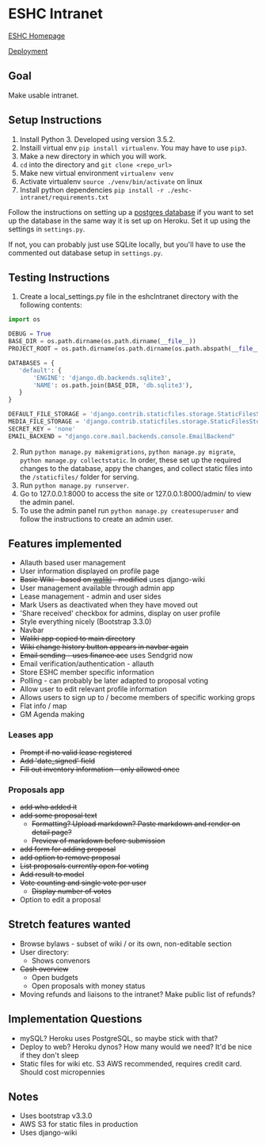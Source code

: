 # ESHC Intranet

[ESHC Homepage](http://eshc.coop/)

[Deployment](https://intranet.eshc.coop/)

## Goal
Make usable intranet.

## Setup Instructions
1. Install Python 3. Developed using version 3.5.2.
2. Instaill virtual env `pip install virtualenv`. You may have to use `pip3`.
3. Make a new directory in which you will work.
4. `cd` into the directory and `git clone <repo_url>`
5. Make new virtual environment `virtualenv venv `
6. Activate virtualenv `source ./venv/bin/activate` on linux
7. Install python dependencies `pip install -r ./eshc-intranet/requirements.txt`

Follow the instructions on setting up a [postgres database](https://www.digitalocean.com/community/tutorials/how-to-use-postgresql-with-your-django-application-on-ubuntu-14-04) if you want to set up the database in the same way it is set up on Heroku. Set it up using the settings in `settings.py`.

If not, you can probably just use SQLite locally, but you'll have to use the commented out database setup in `settings.py`.

## Testing Instructions
1. Create a local_settings.py file in the eshcIntranet directory with the following contents:
 ```python
import os

DEBUG = True
BASE_DIR = os.path.dirname(os.path.dirname(__file__))
PROJECT_ROOT = os.path.dirname(os.path.dirname(os.path.abspath(__file__)))

DATABASES = {
    'default': {
        'ENGINE': 'django.db.backends.sqlite3',
        'NAME': os.path.join(BASE_DIR, 'db.sqlite3'),
    }
}

DEFAULT_FILE_STORAGE = 'django.contrib.staticfiles.storage.StaticFilesStorage'
MEDIA_FILE_STORAGE = 'django.contrib.staticfiles.storage.StaticFilesStorage'
SECRET_KEY = 'none'
EMAIL_BACKEND = "django.core.mail.backends.console.EmailBackend"
 ```
2. Run `python manage.py makemigrations`, `python manage.py migrate`, `python manage.py collectstatic`. In order, these set up the required changes to the database, appy the changes, and collect static files into the `/staticfiles/` folder for serving.
3. Run `python manage.py runserver`.
4. Go to 127.0.0.1:8000 to access the site or 127.0.0.1:8000/admin/ to view the admin panel.
5. To use the admin panel run `python manage.py createsuperuser` and follow the instructions to create an admin user.

## Features implemented
* Allauth based user management 
* User information displayed on profile page
* ~~Basic Wiki - based on [waliki](https://github.com/mgaitan/waliki) - modified~~ uses django-wiki
* User management available through admin app
* Lease management - admin and user sides
* Mark Users as deactivated when they have moved out 
* 'Share received' checkbox for admins, display on user profile
* Style everything nicely (Bootstrap 3.3.0)
* Navbar
* ~~Waliki app copied to main directory~~
* ~~Wiki change history button appears in navbar again~~
* ~~Email sending - uses finance acc~~ uses Sendgrid now
* Email verification/authentication - allauth
* Store ESHC member specific information 
* Polling - can probably be later adapted to proposal voting
* Allow user to edit relevant profile information
* Allows users to sign up to / become members of specific working grops
* Flat info / map
* GM Agenda making

### Leases app
* ~~Prompt if no valid lease registered~~
* ~~Add 'date_signed' field~~
* ~~Fill out inventory information - only allowed once~~

### Proposals app
* ~~add who added it~~
* ~~add some proposal text~~
  * ~~Formatting? Upload markdown? Paste markdown and render on detail page?~~
  * ~~Preview of markdown before submission~~
* ~~add form for adding proposal~~
* ~~add option to remove proposal~~
* ~~List proposals currently open for voting~~
* ~~Add result to model~~
* ~~Vote counting and single vote per user~~
  * ~~Display number of votes~~
* Option to edit a proposal

## Stretch features wanted
* Browse bylaws - subset of wiki / or its own, non-editable section
* User directory:
  * Shows convenors
* ~~Cash overview~~
  * Open budgets
  * Open proposals with money status
* Moving refunds and liaisons to the intranet? Make public list of refunds?

## Implementation Questions
* mySQL? Heroku uses PostgreSQL, so maybe stick with that?
* Deploy to web? Heroku dynos? How many would we need? It'd be nice if they don't sleep
* Static files for wiki etc. S3 AWS recommended, requires credit card. Should cost micropennies

## Notes
* Uses bootstrap v3.3.0
* AWS S3 for static files in production
* Uses django-wiki
